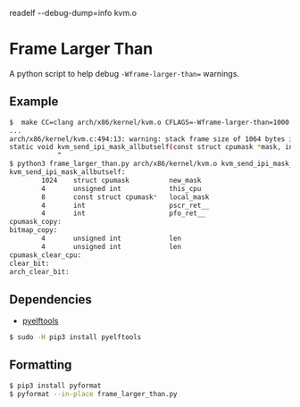 readelf --debug-dump=info kvm.o

# Frame Larger Than
A python script to help debug `-Wframe-larger-than=` warnings.

## Example

```sh
$  make CC=clang arch/x86/kernel/kvm.o CFLAGS=-Wframe-larger-than=1000
...
arch/x86/kernel/kvm.c:494:13: warning: stack frame size of 1064 bytes in function 'kvm_send_ipi_mask_allbutself' [-Wframe-larger-than=]
static void kvm_send_ipi_mask_allbutself(const struct cpumask *mask, int vector)
            ^
$ python3 frame_larger_than.py arch/x86/kernel/kvm.o kvm_send_ipi_mask_allbutself
kvm_send_ipi_mask_allbutself:
        1024    struct cpumask          new_mask
        4       unsigned int            this_cpu
        8       const struct cpumask*   local_mask
        4       int                     pscr_ret__
        4       int                     pfo_ret__
cpumask_copy:
bitmap_copy:
        4       unsigned int            len
        4       unsigned int            len
cpumask_clear_cpu:
clear_bit:
arch_clear_bit:
```

## Dependencies
- [pyelftools](https://github.com/eliben/pyelftools)
```sh
$ sudo -H pip3 install pyelftools
```

## Formatting
```sh
$ pip3 install pyformat
$ pyformat --in-place frame_larger_than.py
```
